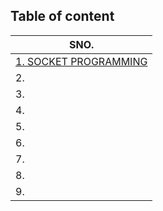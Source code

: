 ## Table of content

| SNO.                    |            
| ----------------------- |
| [1.  SOCKET PROGRAMMING](https://github.com/danishhx/College/tree/main/Socket%20Programming)  |      
| 2.                      |  
|3.                       |
|4.                       |
|5.                       |
|6.                       |
|7.                       |
|8.                       |
|9.                       |  

